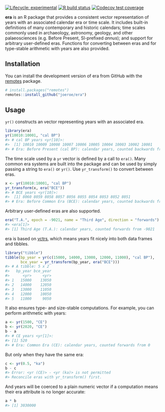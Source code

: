 
<!-- README.md is generated from README.Rmd. Please edit that file -->
<!-- badges: start -->

[![Lifecycle:
experimental](https://img.shields.io/badge/lifecycle-experimental-orange.svg)](https://www.tidyverse.org/lifecycle/#experimental)
[![R build
status](https://github.com/joeroe/era/workflows/R-CMD-check/badge.svg)](https://github.com/joeroe/era/actions)
[![Codecov test
coverage](https://codecov.io/gh/joeroe/era/branch/master/graph/badge.svg)](https://codecov.io/gh/joeroe/era?branch=master)
<!-- badges: end -->

**era** is an R package that provides a consistent vector representation
of years with an associated calendar era or time scale. It includes
built-in definitions of many contemporary and historic calendars; time
scales commonly used in archaeology, astronomy, geology, and other
palaeosciences (e.g. Before Present, SI-prefixed *annus*); and support
for arbitrary user-defined eras. Functions for converting between eras
and for type-stable arithmetic with years are also provided.

## Installation

You can install the development version of era from GitHub with the
[remotes](https://remotes.r-lib.org/) package.

``` r
# install.packages("remotes")
remotes::install_github("joeroe/era")
```

## Usage

`yr()` constructs an vector representing years with an associated era.

``` r
library(era)
yr(10010:10001, "cal BP")
#> # cal BP years <yr[10]>:
#>  [1] 10010 10009 10008 10007 10006 10005 10004 10003 10002 10001
#> # Era: Before Present (cal BP): calendar years, counted backwards from 1950
```

The time scale used by a `yr` vector is defined by a call to `era()`.
Many common era systems are built into the package and can be used by
simply passing a string to `era()` or `yr()`. Use `yr_transform()` to
convert between eras.

``` r
x <- yr(10010:10001, "cal BP")
yr_transform(x, era("BCE"))
#> # BCE years <yr[10]>:
#>  [1] 8060 8059 8058 8057 8056 8055 8054 8053 8052 8051
#> # Era: Before Common Era (BCE): calendar years, counted backwards from 0
```

Arbitrary user-defined eras are also supported.

``` r
era("T.A.", epoch = -9021, name = "Third Age", direction = "forwards")
#> <era[1]>
#> [1] Third Age (T.A.): calendar years, counted forwards from -9021
```

era is based on [vctrs](https://vctrs.r-lib.org/), which means years fit
nicely into both data frames and tibbles.

``` r
library("tibble")
tibble(bp_year = yr(c(15000, 14000, 13000, 12000, 11000), "cal BP"),
       bce_year = yr_transform(bp_year, era("BCE")))
#> # A tibble: 5 x 2
#>   bp_year bce_year
#>      <yr>     <yr>
#> 1   15000    13050
#> 2   14000    12050
#> 3   13000    11050
#> 4   12000    10050
#> 5   11000     9050
```

It also ensures type- and size-stable computations. For example, you can
perform arithmetic with years:

``` r
a <- yr(1500, "CE")
b <- yr(2020, "CE")
b - a
#> # CE years <yr[1]>:
#> [1] 520
#> # Era: Common Era (CE): calendar years, counted forwards from 0
```

But only when they have the same era:

``` r
c <- yr(0.5, "ka")
b - c
#> Error: <yr (CE)> - <yr (ka)> is not permitted
#> Reconcile eras with yr_transform() first.
```

And years will be coerced to a plain numeric vector if a computation
means their era attribute is no longer accurate:

``` r
a * b
#> [1] 3030000
```
